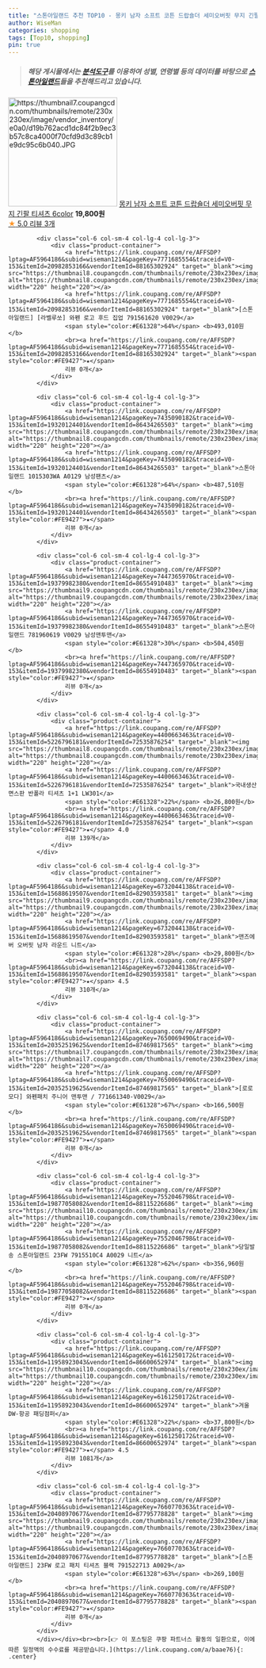 ```yaml
---
title: "스톤아일랜드 추천 TOP10 - 몽키 남자 소프트 코튼 드랍숄더 세미오버핏 무지 긴팔 티셔츠 6color"
author: WiseMan
categories: shopping
tags: [Top10, shopping]
pin: true
---
```


> ##### 해당 게시물에서는 [**분석도구**](https://itemscout.io/)를 이용하여 **성별**, **연령별** 등의 데이터를 바탕으로 [**스톤아일랜드**](https://link.coupang.com/a/baae76)들을 추천해드리고 있습니다.
<div class="container"><div class="row">
            <div class="col-6 col-sm-4 col-lg-4 col-lg-3">
                <div class="product-container">
                    <a href="https://link.coupang.com/re/AFFSDP?lptag=AF5964186&subid=wiseman1214&pageKey=7828640129&traceid=V0-153&itemId=21285316414&vendorItemId=88355102970" target="_blank"><img src="https://thumbnail7.coupangcdn.com/thumbnails/remote/230x230ex/image/vendor_inventory/e0a0/d19b762acd1dc84f2b9ec3b57c8ca4000f70cfd9d3c89cb1e9dc95c6b040.JPG" alt="https://thumbnail7.coupangcdn.com/thumbnails/remote/230x230ex/image/vendor_inventory/e0a0/d19b762acd1dc84f2b9ec3b57c8ca4000f70cfd9d3c89cb1e9dc95c6b040.JPG" width="220" height="220"></a>
                    <a href="https://link.coupang.com/re/AFFSDP?lptag=AF5964186&subid=wiseman1214&pageKey=7828640129&traceid=V0-153&itemId=21285316414&vendorItemId=88355102970" target="_blank">몽키 남자 소프트 코튼 드랍숄더 세미오버핏 무지 긴팔 티셔츠 6color</a>
                    <span style="color:#E61328"></span> <b>19,800원</b>
                    <br><a href="https://link.coupang.com/re/AFFSDP?lptag=AF5964186&subid=wiseman1214&pageKey=7828640129&traceid=V0-153&itemId=21285316414&vendorItemId=88355102970" target="_blank"><span style="color:#FE9427">★</span> 5.0
                    리뷰 3개</a>
                </div>
            </div>
            
            <div class="col-6 col-sm-4 col-lg-4 col-lg-3">
                <div class="product-container">
                    <a href="https://link.coupang.com/re/AFFSDP?lptag=AF5964186&subid=wiseman1214&pageKey=7771685554&traceid=V0-153&itemId=20982853166&vendorItemId=88165302924" target="_blank"><img src="https://thumbnail8.coupangcdn.com/thumbnails/remote/230x230ex/image/vendor_inventory/200b/6b36bae5eb72f17de0e87091feaba2d0e4ffafc61be5a8841b497371a493.jpg" alt="https://thumbnail8.coupangcdn.com/thumbnails/remote/230x230ex/image/vendor_inventory/200b/6b36bae5eb72f17de0e87091feaba2d0e4ffafc61be5a8841b497371a493.jpg" width="220" height="220"></a>
                    <a href="https://link.coupang.com/re/AFFSDP?lptag=AF5964186&subid=wiseman1214&pageKey=7771685554&traceid=V0-153&itemId=20982853166&vendorItemId=88165302924" target="_blank">[스톤아일랜드] [라벨루쏘] 와펜 로고 후드 집업 791561620 V0029</a>
                    <span style="color:#E61328">64%</span> <b>493,010원</b>
                    <br><a href="https://link.coupang.com/re/AFFSDP?lptag=AF5964186&subid=wiseman1214&pageKey=7771685554&traceid=V0-153&itemId=20982853166&vendorItemId=88165302924" target="_blank"><span style="color:#FE9427">★</span> 
                    리뷰 0개</a>
                </div>
            </div>
            
            <div class="col-6 col-sm-4 col-lg-4 col-lg-3">
                <div class="product-container">
                    <a href="https://link.coupang.com/re/AFFSDP?lptag=AF5964186&subid=wiseman1214&pageKey=7435090182&traceid=V0-153&itemId=19320124401&vendorItemId=86434265503" target="_blank"><img src="https://thumbnail8.coupangcdn.com/thumbnails/remote/230x230ex/image/vendor_inventory/7d00/39c9a824ff5362593a3cdf9a43148ca1397171bbb8635ff73b5a6313954c.jpg" alt="https://thumbnail8.coupangcdn.com/thumbnails/remote/230x230ex/image/vendor_inventory/7d00/39c9a824ff5362593a3cdf9a43148ca1397171bbb8635ff73b5a6313954c.jpg" width="220" height="220"></a>
                    <a href="https://link.coupang.com/re/AFFSDP?lptag=AF5964186&subid=wiseman1214&pageKey=7435090182&traceid=V0-153&itemId=19320124401&vendorItemId=86434265503" target="_blank">스톤아일랜드 1015303WA A0129 남성팬츠</a>
                    <span style="color:#E61328">64%</span> <b>487,510원</b>
                    <br><a href="https://link.coupang.com/re/AFFSDP?lptag=AF5964186&subid=wiseman1214&pageKey=7435090182&traceid=V0-153&itemId=19320124401&vendorItemId=86434265503" target="_blank"><span style="color:#FE9427">★</span> 
                    리뷰 0개</a>
                </div>
            </div>
            
            <div class="col-6 col-sm-4 col-lg-4 col-lg-3">
                <div class="product-container">
                    <a href="https://link.coupang.com/re/AFFSDP?lptag=AF5964186&subid=wiseman1214&pageKey=7447365970&traceid=V0-153&itemId=19379982380&vendorItemId=86554910483" target="_blank"><img src="https://thumbnail9.coupangcdn.com/thumbnails/remote/230x230ex/image/vendor_inventory/4558/19ac6fd40686cd5902da953d949818a51c5b8fc523708db3172ca95fcae9.jpg" alt="https://thumbnail9.coupangcdn.com/thumbnails/remote/230x230ex/image/vendor_inventory/4558/19ac6fd40686cd5902da953d949818a51c5b8fc523708db3172ca95fcae9.jpg" width="220" height="220"></a>
                    <a href="https://link.coupang.com/re/AFFSDP?lptag=AF5964186&subid=wiseman1214&pageKey=7447365970&traceid=V0-153&itemId=19379982380&vendorItemId=86554910483" target="_blank">스톤아일랜드 781960619 V0029 남성맨투맨</a>
                    <span style="color:#E61328">30%</span> <b>504,450원</b>
                    <br><a href="https://link.coupang.com/re/AFFSDP?lptag=AF5964186&subid=wiseman1214&pageKey=7447365970&traceid=V0-153&itemId=19379982380&vendorItemId=86554910483" target="_blank"><span style="color:#FE9427">★</span> 
                    리뷰 0개</a>
                </div>
            </div>
            
            <div class="col-6 col-sm-4 col-lg-4 col-lg-3">
                <div class="product-container">
                    <a href="https://link.coupang.com/re/AFFSDP?lptag=AF5964186&subid=wiseman1214&pageKey=4400663463&traceid=V0-153&itemId=5226796181&vendorItemId=72535876254" target="_blank"><img src="https://thumbnail8.coupangcdn.com/thumbnails/remote/230x230ex/image/vendor_inventory/06c2/338dab325b3488ab32f4f50450d0e3ad0d92da1e8012e956e8b1883c4c49.jpg" alt="https://thumbnail8.coupangcdn.com/thumbnails/remote/230x230ex/image/vendor_inventory/06c2/338dab325b3488ab32f4f50450d0e3ad0d92da1e8012e956e8b1883c4c49.jpg" width="220" height="220"></a>
                    <a href="https://link.coupang.com/re/AFFSDP?lptag=AF5964186&subid=wiseman1214&pageKey=4400663463&traceid=V0-153&itemId=5226796181&vendorItemId=72535876254" target="_blank">국내생산 면스판 반폴라 티셔츠 1+1 LW301</a>
                    <span style="color:#E61328">22%</span> <b>26,800원</b>
                    <br><a href="https://link.coupang.com/re/AFFSDP?lptag=AF5964186&subid=wiseman1214&pageKey=4400663463&traceid=V0-153&itemId=5226796181&vendorItemId=72535876254" target="_blank"><span style="color:#FE9427">★</span> 4.0
                    리뷰 139개</a>
                </div>
            </div>
            
            <div class="col-6 col-sm-4 col-lg-4 col-lg-3">
                <div class="product-container">
                    <a href="https://link.coupang.com/re/AFFSDP?lptag=AF5964186&subid=wiseman1214&pageKey=6732044138&traceid=V0-153&itemId=15688619507&vendorItemId=82903593581" target="_blank"><img src="https://thumbnail9.coupangcdn.com/thumbnails/remote/230x230ex/image/vendor_inventory/67db/31dfed51247fa5318d496c93d57685c8a527cf15f8d69840348f35048ab0.jpg" alt="https://thumbnail9.coupangcdn.com/thumbnails/remote/230x230ex/image/vendor_inventory/67db/31dfed51247fa5318d496c93d57685c8a527cf15f8d69840348f35048ab0.jpg" width="220" height="220"></a>
                    <a href="https://link.coupang.com/re/AFFSDP?lptag=AF5964186&subid=wiseman1214&pageKey=6732044138&traceid=V0-153&itemId=15688619507&vendorItemId=82903593581" target="_blank">맨즈에버 오버핏 남자 라운드 니트</a>
                    <span style="color:#E61328">28%</span> <b>29,800원</b>
                    <br><a href="https://link.coupang.com/re/AFFSDP?lptag=AF5964186&subid=wiseman1214&pageKey=6732044138&traceid=V0-153&itemId=15688619507&vendorItemId=82903593581" target="_blank"><span style="color:#FE9427">★</span> 4.5
                    리뷰 310개</a>
                </div>
            </div>
            
            <div class="col-6 col-sm-4 col-lg-4 col-lg-3">
                <div class="product-container">
                    <a href="https://link.coupang.com/re/AFFSDP?lptag=AF5964186&subid=wiseman1214&pageKey=7650069490&traceid=V0-153&itemId=20352519625&vendorItemId=87469817565" target="_blank"><img src="https://thumbnail7.coupangcdn.com/thumbnails/remote/230x230ex/image/vendor_inventory/6036/c5ad9fb2440417a611ec217b02381db61a13ef866054f3c83f00d8dd9097.jpg" alt="https://thumbnail7.coupangcdn.com/thumbnails/remote/230x230ex/image/vendor_inventory/6036/c5ad9fb2440417a611ec217b02381db61a13ef866054f3c83f00d8dd9097.jpg" width="220" height="220"></a>
                    <a href="https://link.coupang.com/re/AFFSDP?lptag=AF5964186&subid=wiseman1214&pageKey=7650069490&traceid=V0-153&itemId=20352519625&vendorItemId=87469817565" target="_blank">[로로모다] 와펜패치 주니어 맨투맨 / 771661340-V0029</a>
                    <span style="color:#E61328">67%</span> <b>166,500원</b>
                    <br><a href="https://link.coupang.com/re/AFFSDP?lptag=AF5964186&subid=wiseman1214&pageKey=7650069490&traceid=V0-153&itemId=20352519625&vendorItemId=87469817565" target="_blank"><span style="color:#FE9427">★</span> 
                    리뷰 0개</a>
                </div>
            </div>
            
            <div class="col-6 col-sm-4 col-lg-4 col-lg-3">
                <div class="product-container">
                    <a href="https://link.coupang.com/re/AFFSDP?lptag=AF5964186&subid=wiseman1214&pageKey=7552046798&traceid=V0-153&itemId=19877058082&vendorItemId=88115226686" target="_blank"><img src="https://thumbnail10.coupangcdn.com/thumbnails/remote/230x230ex/image/vendor_inventory/9425/0467da574f433193af29bfe93d6ae819cfb6b6e91e077f2d0094b5596fed.jpg" alt="https://thumbnail10.coupangcdn.com/thumbnails/remote/230x230ex/image/vendor_inventory/9425/0467da574f433193af29bfe93d6ae819cfb6b6e91e077f2d0094b5596fed.jpg" width="220" height="220"></a>
                    <a href="https://link.coupang.com/re/AFFSDP?lptag=AF5964186&subid=wiseman1214&pageKey=7552046798&traceid=V0-153&itemId=19877058082&vendorItemId=88115226686" target="_blank">당일발송 스톤아일랜드 23FW 7915510C4 A0029 니트</a>
                    <span style="color:#E61328">62%</span> <b>356,960원</b>
                    <br><a href="https://link.coupang.com/re/AFFSDP?lptag=AF5964186&subid=wiseman1214&pageKey=7552046798&traceid=V0-153&itemId=19877058082&vendorItemId=88115226686" target="_blank"><span style="color:#FE9427">★</span> 
                    리뷰 0개</a>
                </div>
            </div>
            
            <div class="col-6 col-sm-4 col-lg-4 col-lg-3">
                <div class="product-container">
                    <a href="https://link.coupang.com/re/AFFSDP?lptag=AF5964186&subid=wiseman1214&pageKey=6161250172&traceid=V0-153&itemId=11958923043&vendorItemId=86600652974" target="_blank"><img src="https://thumbnail10.coupangcdn.com/thumbnails/remote/230x230ex/image/vendor_inventory/5564/23d87909f03a7c2612becae8f8cf36fbf30d3b54f9a1ec03c5000d77baec.jpg" alt="https://thumbnail10.coupangcdn.com/thumbnails/remote/230x230ex/image/vendor_inventory/5564/23d87909f03a7c2612becae8f8cf36fbf30d3b54f9a1ec03c5000d77baec.jpg" width="220" height="220"></a>
                    <a href="https://link.coupang.com/re/AFFSDP?lptag=AF5964186&subid=wiseman1214&pageKey=6161250172&traceid=V0-153&itemId=11958923043&vendorItemId=86600652974" target="_blank">겨울 DW-항공 패딩점퍼</a>
                    <span style="color:#E61328">22%</span> <b>37,800원</b>
                    <br><a href="https://link.coupang.com/re/AFFSDP?lptag=AF5964186&subid=wiseman1214&pageKey=6161250172&traceid=V0-153&itemId=11958923043&vendorItemId=86600652974" target="_blank"><span style="color:#FE9427">★</span> 4.5
                    리뷰 1081개</a>
                </div>
            </div>
            
            <div class="col-6 col-sm-4 col-lg-4 col-lg-3">
                <div class="product-container">
                    <a href="https://link.coupang.com/re/AFFSDP?lptag=AF5964186&subid=wiseman1214&pageKey=7660770363&traceid=V0-153&itemId=20408970677&vendorItemId=87795778828" target="_blank"><img src="https://thumbnail9.coupangcdn.com/thumbnails/remote/230x230ex/image/vendor_inventory/9ac8/997e54d0ccba4bf37bc539d83281efa4fae7dfd1b2ff114b22e20aae8092.jpg" alt="https://thumbnail9.coupangcdn.com/thumbnails/remote/230x230ex/image/vendor_inventory/9ac8/997e54d0ccba4bf37bc539d83281efa4fae7dfd1b2ff114b22e20aae8092.jpg" width="220" height="220"></a>
                    <a href="https://link.coupang.com/re/AFFSDP?lptag=AF5964186&subid=wiseman1214&pageKey=7660770363&traceid=V0-153&itemId=20408970677&vendorItemId=87795778828" target="_blank">[스톤아일랜드] 23FW 로고 패치 티셔츠 블랙 791522713 A0029</a>
                    <span style="color:#E61328">63%</span> <b>269,100원</b>
                    <br><a href="https://link.coupang.com/re/AFFSDP?lptag=AF5964186&subid=wiseman1214&pageKey=7660770363&traceid=V0-153&itemId=20408970677&vendorItemId=87795778828" target="_blank"><span style="color:#FE9427">★</span> 
                    리뷰 0개</a>
                </div>
            </div>
            </div></div><br><br>[👉 이 포스팅은 쿠팡 파트너스 활동의 일환으로, 이에 따른 일정액의 수수료를 제공받습니다.](https://link.coupang.com/a/baae76){: .center}